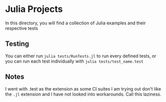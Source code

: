 # Julia Projects

In this directory, you will find a collection of Julia examples and their respective tests

## Testing

You can either run `julia tests/RunTests.jl` to run every defined tests, or you can
run each test individually with `julia tests/test_name.test`

## Notes

I went with .test as the extension as some CI suites I am trying out don't like the `.jl` extension
and I have not looked into workarounds. Call this laziness.
